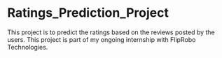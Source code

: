 # Ratings_Prediction_Project
This project is to predict the ratings based on the reviews posted by the users. This project is part of my ongoing internship with FlipRobo Technologies.
